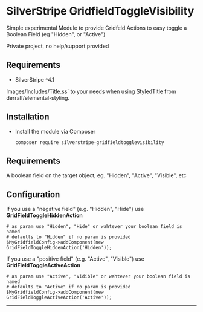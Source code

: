 # SilverStripe GridfieldToggleVisibility

Simple experimental Module to provide Gridfeld Actions to easy toggle a Boolean Field (eg "Hidden", or "Active")

Private project, no help/support provided

## Requirements

* SilverStripe ^4.1

Images/Includes/Title.ss` to your needs when using StyledTitle from derralf/elemental-styling.


## Installation

- Install the module via Composer
  ```
  composer require silverstripe-gridfieldtogglevisibility
  ```

## Requirements

A boolean field on the target object, eg. "Hidden", "Active", "Visible", etc 

## Configuration


If you use a "negative field" (e.g. "Hidden", "Hide") use **GridFieldToggleHiddenAction**

```
# as param use "Hidden", "Hide" or wahtever your boolean field is named
# defaults to "Hidden" if no param is provided
$MyGridfieldConfig->addComponent(new GridFieldToggleHiddenAction('Hidden'));

```

If you use a "positive field" (e.g. "Active", "Visible") use **GridFieldToggleActiveAction**

```
# as param use "Active", "Vidible" or wahtever your boolean field is named
# defaults to "Active" if no param is provided
$MyGridfieldConfig->addComponent(new GridFieldToggleActiveAction('Active'));

```
****